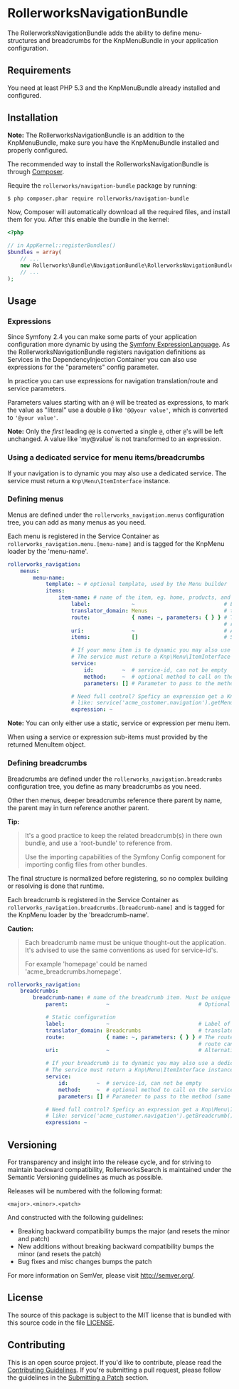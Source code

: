 RollerworksNavigationBundle
===========================

The RollerworksNavigationBundle adds the ability to define menu-structures
and breadcrumbs for the KnpMenuBundle in your application configuration.

Requirements
------------

You need at least PHP 5.3 and the KnpMenuBundle already installed and configured.

Installation
------------

**Note:** The RollerworksNavigationBundle is an addition to the KnpMenuBundle,
make sure you have the KnpMenuBundle installed and properly configured.

The recommended way to install the RollerworksNavigationBundle is through [Composer].

Require the `rollerworks/navigation-bundle` package by running:

```bash
$ php composer.phar require rollerworks/navigation-bundle
```

Now, Composer will automatically download all the required files, and install
them for you. After this enable the bundle in the kernel:

```php
<?php

// in AppKernel::registerBundles()
$bundles = array(
    // ...
    new Rollerworks\Bundle\NavigationBundle\RollerworksNavigationBundle(),
    // ...
);
```

[Composer]: https://getcomposer.org/

Usage
-----

### Expressions

Since Symfony 2.4 you can make some parts of your application configuration more dynamic
by using the [Symfony ExpressionLanguage]. As the RollerworksNavigationBundle registers navigation
definitions as Services in the DependencyInjection Container you can also use expressions
for the "parameters" config parameter.

In practice you can use expressions for navigation translation/route and service parameters.

Parameters values starting with an `@` will be treated as expressions, to mark the value
as "literal" use a double `@` like `'@@your value'`, which is converted to `'@your value'`.

**Note:** Only the *first* leading `@@` is converted a single `@`, other `@`'s will
be left unchanged. A value like 'my@value' is not transformed to an expression.

[Symfony ExpressionLanguage]: http://symfony.com/doc/current/components/expression_language/introduction.html

### Using a dedicated service for menu items/breadcrumbs

If your navigation is to dynamic you may also use a dedicated service.
The service must return a `Knp\Menu\ItemInterface` instance.

### Defining menus

Menus are defined under the `rollerworks_navigation.menus` configuration tree,
you can add as many menus as you need.

Each menu is registered in the Service Container as `rollerworks_navigation.menu.[menu-name]`
and is tagged for the KnpMenu loader by the 'menu-name'.

```yaml
rollerworks_navigation:
    menus:
        menu-name:
            template: ~ # optional template, used by the Menu builder
            items:
                item-name: # name of the item, eg. home, products, and such.
                    label:             ~                            # Label of the menu-item, this will be translated with the translator_domain
                    translator_domain: Menus                        # translator domain for the label
                    route:             { name: ~, parameters: { } } # The route.name can not be empty, parameters is optional
                                                                    # route can also be only a string (route name)
                    uri:               ~                            # Alternatively you can use a URI instead of a route
                    items:             []                           # Sub-level items, same as this example (unlimited depth nesting)

                    # If your menu item is to dynamic you may also use a dedicated service.
                    # The service must return a Knp\Menu\ItemInterface instance.
                    service:
                        id:         ~  # service-id, can not be empty
                        method:     ~  # optional method to call on the service
                        parameters: [] # Parameter to pass to the method (same as service container parameters, including Expression support)

                    # Need full control? Speficy an expression get a Knp\Menu\ItemInterface instance
                    # like: service('acme_customer.navigation').getMenu()
                    expression: ~
```

**Note:** You can only either use a static, service or expression per menu item.

When using a service or expression sub-items must provided by the returned MenuItem object.

### Defining breadcrumbs

Breadcrumbs are defined under the `rollerworks_navigation.breadcrumbs` configuration tree,
you define as many breadcrumbs as you need.

Other then menus, deeper breadcrumbs reference there parent by name,
the parent may in turn reference another parent.

**Tip:**

> It's a good practice to keep the related breadcrumb(s) in there own bundle,
> and use a 'root-bundle' to reference from.
>
> Use the importing capabilities of the Symfony Config component for
> importing config files from other bundles.

The final structure is normalized before registering, so no complex building or resolving
is done that runtime.

Each breadcrumb is registered in the Service Container as `rollerworks_navigation.breadcrumbs.[breadcrumb-name]`
and is tagged for the KnpMenu loader by the 'breadcrumb-name'.

**Caution:**

> Each breadcrumb name must be unique thought-out the application.
> It's advised to use the same conventions as used for service-id's.
>
> For example 'homepage' could be named 'acme_breadcrumbs.homepage'.

```yaml
rollerworks_navigation:
    breadcrumbs:
        breadcrumb-name: # name of the breadcrumb item. Must be unique though out the application.
            parent:            ~                            # Optional parent breadcrumb to reference (by name)

            # Static configuration
            label:             ~                            # Label of the breadcrumb, this will be translated with the translator_domain
            translator_domain: Breadcrumbs                  # translator domain for the label
            route:             { name: ~, parameters: { } } # The route.name can not be empty, parameters is optional
                                                            # route can also be only a string (route name)
            uri:               ~                            # Alternatively you can use a URI instead of a route

            # If your breadcrumb is to dynamic you may also use a dedicated service.
            # The service must return a Knp\Menu\ItemInterface instance.
            service:
                id:         ~  # service-id, can not be empty
                method:     ~  # optional method to call on the service
                parameters: [] # Parameter to pass to the method (same as service container parameters, including Expression support)

            # Need full control? Speficy an expression get a Knp\Menu\ItemInterface instance
            # like: service('acme_customer.navigation').getBreadcrumb()
            expression: ~

```

Versioning
----------

For transparency and insight into the release cycle, and for striving
to maintain backward compatibility, RollerworksSearch is maintained under
the Semantic Versioning guidelines as much as possible.

Releases will be numbered with the following format:

`<major>.<minor>.<patch>`

And constructed with the following guidelines:

* Breaking backward compatibility bumps the major (and resets the minor and patch)
* New additions without breaking backward compatibility bumps the minor (and resets the patch)
* Bug fixes and misc changes bumps the patch

For more information on SemVer, please visit <http://semver.org/>.

License
-------

The source of this package is subject to the MIT license that is bundled
with this source code in the file [LICENSE](LICENSE).

Contributing
------------

This is an open source project. If you'd like to contribute,
please read the [Contributing Guidelines][1]. If you're submitting
a pull request, please follow the guidelines in the [Submitting a Patch][2] section.

[1]: https://github.com/rollerworks/contributing
[2]: https://contributing.readthedocs.org/en/latest/code/patches.html
[3]: http://docutils.sourceforge.net/rst.html
[4]: http://sphinx-doc.org/
[5]: https://contributing.readthedocs.org/en/latest/documentation/format.html
[6]: http://rollerworkssearch.readthedocs.org/en/latest/
